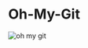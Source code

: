 # Oh-My-Git


![oh my git](https://github.com/JohnnyPhan186/Oh-My-Git/assets/102921609/052257d6-88c0-48da-9437-19f0027b464b)
